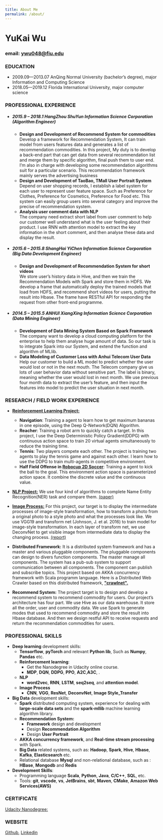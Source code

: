 ```yaml
---
title: About Me
permalink: /about/
---
```


# YuKai Wu 
### email: ywu048@fiu.edu 
### EDUCATION
- 2009.09—2013.07 AnQing Normal University (bachelor’s degree), major Information and Computing Science 
- 2018.05—2019.12 Florida International University, major computer science 

### PROFESSIONAL EXPERIENCE
- ##### 2015.9 – 2018.1   HangZhou ShuYun Information Science Corporation (Algorithm Engineer)
  - **Design and Development of Recommend System for commodities**  
    Develop a framework for Recommendation System, It can train model from users features data and generates a list of recommendation commodities. In this project, My duty is to develop a back-end part that can get data from several recommendation list and merge them by specific algorithm, final push them to user end. I’m also in charge with developing some recommendation algorithms suit for a particular scenario.  This recommendation framework mainly serves the advertising business
  - **Design and Development of TaoBao, TMall User Portrait System**  
    Depend on user shopping records, I establish a label system for each user to represent user feature space. Such as Preference for Clothes, Preference for Cosmetics, Preference for Food  etc. This system can easily group users into several category and improve the precise of recommendation system.  
  - **Analysis user comment data with NLP**  
    The company need extract short label from user comment to help our customer well understand what is the user feeling about their product. I use RNN with attention model to extract the key information in the short comment, and then analyse these data and display the result. 

- ##### 2015.6 – 2015.8	   ShangHai YiChen Information Science Corporation (Big Data Development Engineer)
  -  **Design and Development of Recommendation System for short videos**  
   We store user’s history data in Hive, and then we train the Recommendation Models with Spark and store them in HDFS. We develop a frame that automatically deploy the trained models that load from HDFS, and recommend short videos for users, putting the result into Hbase. The frame have RESTful API for responding the request from other front-end programme.     

- ##### 2014.5 – 2015.5	    ANHUI XiangXing Information Science Corporation (Data Mining Engineer)
  - **Development of Data Mining System Based on Spark Framework**  
  The company want to develop a cloud computing platform for the enterprise to help them analyse huge amount of data. So our task is to integrate Spark into our System, and extend the function and algorithm of MLlib. 
  - **Data Modeling of Customer Loss with Anhui Telecom User Data**  
  Help our customer to build a ML model to predict whether the user would lost or not in the next mouth.  The Telecom company give us lots of user  behavior data without sensitive part.  The label is binary, meaning whether the user would lost in next month.  We use previous four month data to extract the user’s feature, and then input the features into model to predict the user situation in next month.
 
### RESEARCH / FIELD WORK EXPERIENCE
- [**Reinforcement Learning Project:**](https://github.com/wyk2796/reinforcement_learning)
  - **Navigation**: Training a agent to learn how to get maximum bananas in one episode,  using the Deep Q-Network(DQN) Algorithm. 
  - **Reacher**: Training a robot arm to quickly catch a target.  In this project, I use the Deep Deterministic Policy Gradient(DDPG) with continuous action space to train 20 virtual agents simultaneously to reduce the training time.  
  - **Tennis**: Two players compete each other. The project is training two agents to play the tennis game and against each other. I learn how to use the DDPG to train multi-agents in competitive environment.
  - **Half Field Offense in [Robocup 2D Soccer](https://github.com/LARG/HFO)**: Training a agent to kick the ball to the goal. This environment action space is parameterized action space. It combine the discrete value and the continuous value. 

- [**NLP Project:**](https://github.com/wyk2796/NLP_learning)
We use four kind of algorithms to complete Name Entity Recognition(NER) task and compare them. [(paper)](https://github.com/wyk2796/NLP_learning/blob/master/doc/ner.pdf)

- [**Image Process:**](https://github.com/wyk2796/image_processes_style_transform)
For this project, our target is to display the intermediate processes of image-style transformation, how to transform a photo from a original photo to a style photo and what the processes look like. We use VGG19 and transform net (Johnson, J. et al. 2016) to train model for image-style transformation. In each layer of transform net, we use DeconvNet to get visible image from intermediate data to display the changing process. [(report)](https://github.com/wyk2796/image_processes_style_transform/blob/master/The%20visualization%20of%20Deep%20Neural%20Network.pdf)

- **Distributed Framework:**
It is a distributed system framework and has a master and various pluggable components. The pluggable components can design to divers function components. The master manage all components. The system has a pub-sub system to support communication between all components. The component can publish and subscribe topics. This project based on AKKA concurrency framework with Scala programm language. Here is a Distributed Web Crawler based on this distributed framework,  **["crawlnet".](https://github.com/wyk2796/crawlnet)**

- **Recommend System:**
The project target is to design and develop a recommend system to recommend commodity for users.  Our project’s architecture has four part. We use Hive as our data warehouse. It store all the order, user and commodity data. We use Spark to generate modes that used to recommend commodity and store the result into Hbase database. And then we design restful API to receive requests and return the recommendation commodities for users.   

### PROFESSIONAL SKILLS
- **Deep learning** development skills:
  - **Tensorflow**, **pyTorch** and relevant **Python lib**, Such as **Numpy**, **Pandas** etc.
  - **Reinforcement learning**: 
    - Get the Nanodegree in Udacity online course. 
    - **MDP**, **DQN**, **DDPG**, **PPO**, **A2C**,**A3C**, . 
  - **NLP**
    - **word2vec**, **RNN**, **LSTM**, **seq2seq**, and **attention model**.
  - **Image Process**
    - **CNN**, **VGG**, **ResNet**, **DeconvNet**, **Image Style_Transfer**
- **Big Data** development skills:
  - **Spark** distributed computing system, experience for dealing with **large-scale data sets** and the **spark-mllib** machine learning algorithm library.
  - **Recommendation System:**
    - **Framework** design and development
    - Design **Recommendation Algorithm**
    - Design **User Portrait**  
  - **AKKA concurrency framework**, and **Real-time stream processing** with Spark.  
  - **Big Data** related systems, such as: **Hadoop**, **Spark**, **Hive**, **Hbase**, **Kafka**, **Elasticsearch** etc.
  - Relational database **Mysql** and non-relational database, such as : **HBase**, **Mongodb** and **Redis**
- **Development Skills**:
  - Programming language **Scala**, **Python**, **Java**, **C/C++**, **SQL**, etc.
  - Tools: **git**, **vscode**, **vs**, **JetBrains**, **sbt**, **Maven**, **CMake**,   **Amazon Web Services(AWS)** 

### CERTIFICATE
[Udacity Nanodegree:](https://confirm.udacity.com/3QPL96K)

### WEBSITE
[Github](https://github.com/wyk2796), [Linkedin](https://www.linkedin.com/in/yukai-wu-b50ba7b8)
